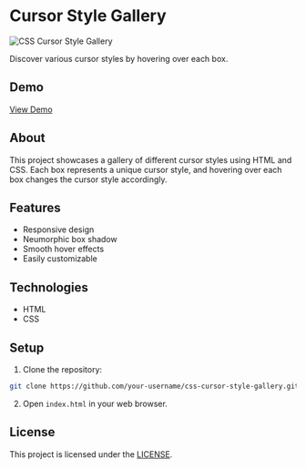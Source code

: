 # Cursor Style Gallery

![CSS Cursor Style Gallery](https://img.shields.io/badge/CSS-Cursor%20Style%20Gallery-blue)

Discover various cursor styles by hovering over each box.

## Demo

[View Demo](https://sanjay-munde.github.io/Cursor-Style-Gallery)

## About

This project showcases a gallery of different cursor styles using HTML and CSS. Each box represents a unique cursor style, and hovering over each box changes the cursor style accordingly.

## Features

- Responsive design
- Neumorphic box shadow
- Smooth hover effects
- Easily customizable

## Technologies

- HTML
- CSS

## Setup

1. Clone the repository:

```bash
git clone https://github.com/your-username/css-cursor-style-gallery.git
```

2. Open `index.html` in your web browser.




## License

This project is licensed under the [LICENSE](https://github.com/sanjay-munde/Cursor-Style-Gallery/edit/main/LICENSE).
